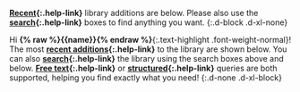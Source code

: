 __[Recent](#instructions.recent){:.help-link}__ library additions are below. Please also use the __[search](#instructions.search){:.help-link}__ boxes to find anything you want.
{:.d-block .d-xl-none}

Hi __{% raw %}{{name}}{% endraw %}__{:.text-highlight .font-weight-normal}! The most __[recent additions](#instructions.recent){:.help-link}__ to the library are shown below. You can also __[search](#instructions.search){:.help-link}__ the library using the search boxes above and below. __[Free text](#instructions.search.free){:.help-link}__ or __[structured](#instructions.search.structured){:.help-link}__ queries are both supported, helping you find exactly what you need!
{:.d-none .d-xl-block}